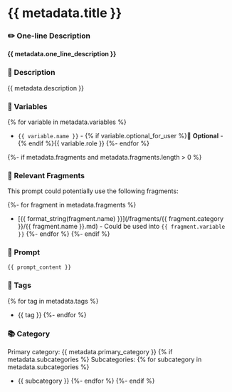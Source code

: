 # {{ metadata.title }}

### ✏️ One-line Description

**{{ metadata.one_line_description }}**

### 📄 Description

{{ metadata.description }}

### 🔧 Variables
{% for variable in metadata.variables %}
- `{{ variable.name }}` - {% if variable.optional_for_user %}🔧 **Optional** - {% endif %}{{ variable.role }}
{%- endfor %}

{%- if metadata.fragments and metadata.fragments.length > 0 %}

### 🧩 Relevant Fragments

This prompt could potentially use the following fragments:

{%- for fragment in metadata.fragments %}
- [{{ format_string(fragment.name) }}](/fragments/{{ fragment.category }}/{{ fragment.name }}.md) - Could be used into `{{ fragment.variable }}`
{%- endfor %}
{%- endif %}

### 📜 Prompt

```md
{{ prompt_content }}
```

### 🔖 Tags
{% for tag in metadata.tags %}
- {{ tag }}
{%- endfor %}

### 📚 Category

Primary category: {{ metadata.primary_category }}
{% if metadata.subcategories %}
Subcategories:
{% for subcategory in metadata.subcategories %}
- {{ subcategory }}
{%- endfor %}
{%- endif %}
